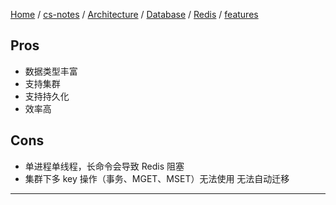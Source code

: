 [Home](https://mengxianbin.github.io) /
[cs-notes](https://mengxianbin.github.io/cs-notes/site) /
[Architecture](https://mengxianbin.github.io/cs-notes/site/Architecture) /
[Database](https://mengxianbin.github.io/cs-notes/site/Architecture/Database) /
[Redis](https://mengxianbin.github.io/cs-notes/site/Architecture/Database/Redis) /
[features](https://mengxianbin.github.io/cs-notes/site/Architecture/Database/Redis/features)

## Pros

* 数据类型丰富
* 支持集群
* 支持持久化
* 效率高

## Cons

* 单进程单线程，长命令会导致 Redis 阻塞
* 集群下多 key 操作（事务、MGET、MSET）无法使用 无法自动迁移

---
